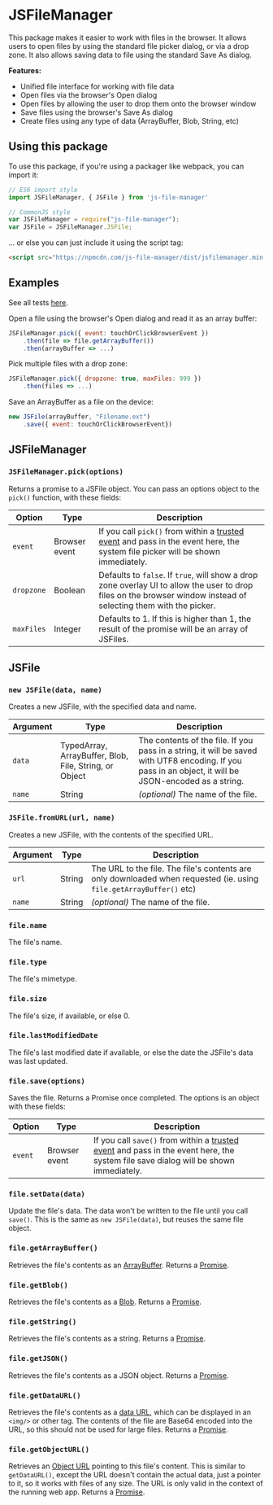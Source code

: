 # JSFileManager

This package makes it easier to work with files in the browser. It allows users to open files by using the standard file picker dialog, or via a drop zone. It also allows saving data to file using the standard Save As dialog.

**Features:**

- Unified file interface for working with file data
- Open files via the browser's Open dialog
- Open files by allowing the user to drop them onto the browser window
- Save files using the browser's Save As dialog
- Create files using any type of data (ArrayBuffer, Blob, String, etc)

## Using this package

To use this package, if you're using a packager like webpack, you can import it:

``` javascript
// ES6 import style
import JSFileManager, { JSFile } from 'js-file-manager'

// CommonJS style
var JSFileManager = require("js-file-manager");
var JSFile = JSFileManager.JSFile;
```

... or else you can just include it using the script tag:

``` html
<script src="https://npmcdn.com/js-file-manager/dist/jsfilemanager.min.js"></script>
```

## Examples

See all tests [here](https://rawgit.com/jjv360/js-file-manager/master/tests.html).

Open a file using the browser's Open dialog and read it as an array buffer:

``` javascript
JSFileManager.pick({ event: touchOrClickBrowserEvent })
    .then(file => file.getArrayBuffer())
	.then(arrayBuffer => ...)
```

Pick multiple files with a drop zone:

``` javascript
JSFileManager.pick({ dropzone: true, maxFiles: 999 })
    .then(files => ...)
```

Save an ArrayBuffer as a file on the device:

``` javascript
new JSFile(arrayBuffer, "Filename.ext")
    .save({ event: touchOrClickBrowserEvent})
```


## JSFileManager

### `JSFileManager.pick(options)`

Returns a promise to a JSFile object. You can pass an options object to the `pick()` function, with these fields:

Option		| Type				| Description
------------|-------------------|-----------------------
`event` 	| Browser event 	| If you call `pick()` from within a [trusted event] and pass in the event here, the system file picker will be shown immediately.
`dropzone`	| Boolean			| Defaults to `false`. If `true`, will show a drop zone overlay UI to allow the user to drop files on the browser window instead of selecting them with the picker.
`maxFiles`	| Integer			| Defaults to 1. If this is higher than 1, the result of the promise will be an array of JSFiles.


## JSFile

### `new JSFile(data, name)`

Creates a new JSFile, with the specified data and name.

Argument	| Type														| Description
------------|-----------------------------------------------------------|-----------------------
`data`		| TypedArray, ArrayBuffer, Blob, File, String, or Object	| The contents of the file. If you pass in a string, it will be saved with UTF8 encoding. If you pass in an object, it will be JSON-encoded as a string.
`name`		| String													| *(optional)* The name of the file.


### `JSFile.fromURL(url, name)`

Creates a new JSFile, with the contents of the specified URL.

Argument	| Type		| Description
------------|-----------|-----------------------
`url`		| String	| The URL to the file. The file's contents are only downloaded when requested (ie. using `file.getArrayBuffer()` etc)
`name`		| String	| *(optional)* The name of the file.


### `file.name`

The file's name.


### `file.type`

The file's mimetype.


### `file.size`

The file's size, if available, or else 0.


### `file.lastModifiedDate`

The file's last modified date if available, or else the date the JSFile's data was last updated.


### `file.save(options)`

Saves the file. Returns a Promise once completed. The options is an object with these fields:

Option		| Type				| Description
------------|-------------------|-----------------------
`event` 	| Browser event 	| If you call `save()` from within a [trusted event] and pass in the event here, the system file save dialog will be shown immediately.


### `file.setData(data)`

Update the file's data. The data won't be written to the file until you call `save()`. This is the same as `new JSFile(data)`, but reuses the same file object.


### `file.getArrayBuffer()`

Retrieves the file's contents as an [ArrayBuffer]. Returns a [Promise].


### `file.getBlob()`

Retrieves the file's contents as a [Blob]. Returns a [Promise].


### `file.getString()`

Retrieves the file's contents as a string. Returns a [Promise].


### `file.getJSON()`

Retrieves the file's contents as a JSON object. Returns a [Promise].


### `file.getDataURL()`

Retrieves the file's contents as a [data URL], which can be displayed in an `<img/>` or other tag. The contents of the file are Base64 encoded into the URL, so this should not be used for large files. Returns a [Promise].


### `file.getObjectURL()`

Retrieves an [Object URL] pointing to this file's content. This is similar to `getDataURL()`, except the URL doesn't contain the actual data, just a pointer to it, so it works with files of any size.
The URL is only valid in the context of the running web app. Returns a [Promise].



[ArrayBuffer]: https://developer.mozilla.org/en/docs/Web/JavaScript/Reference/Global_Objects/ArrayBuffer
[Blob]: https://developer.mozilla.org/en/docs/Web/API/Blob
[data URL]: https://developer.mozilla.org/en-US/docs/Web/HTTP/Basics_of_HTTP/Data_URIs
[Object URL]: https://developer.mozilla.org/en-US/docs/Web/API/URL/createObjectURL
[Promise]: https://developer.mozilla.org/en/docs/Web/JavaScript/Reference/Global_Objects/Promise
[trusted event]: https://developer.mozilla.org/en/docs/Web/API/Event/isTrusted
